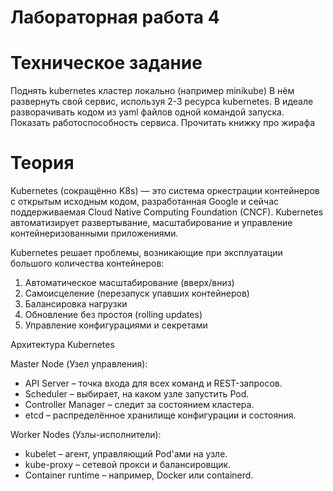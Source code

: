 # Лабораторная работа 4

# Техническое задание
Поднять kubernetes кластер локально (например minikube)
В нём развернуть свой сервис, используя 2-3 ресурса kubernetes.
В идеале разворачивать кодом из yaml файлов одной командой запуска.
Показать работоспособность сервиса.
Прочитать книжку про жирафа

# Теория 

Kubernetes (сокращённо K8s) — это система оркестрации контейнеров с открытым исходным кодом, разработанная Google и сейчас поддерживаемая Cloud Native Computing Foundation (CNCF). Kubernetes автоматизирует развертывание, масштабирование и управление контейнеризованными приложениями.

Kubernetes решает проблемы, возникающие при эксплуатации большого количества контейнеров:

1. Автоматическое масштабирование (вверх/вниз)
2. Самоисцеление (перезапуск упавших контейнеров)
3. Балансировка нагрузки
4. Обновление без простоя (rolling updates)
5. Управление конфигурациями и секретами

Архитектура Kubernetes

Master Node (Узел управления):

- API Server – точка входа для всех команд и REST-запросов.
- Scheduler – выбирает, на каком узле запустить Pod.
- Controller Manager – следит за состоянием кластера.
- etcd – распределённое хранилище конфигурации и состояния.

Worker Nodes (Узлы-исполнители):

- kubelet – агент, управляющий Pod'ами на узле.
- kube-proxy – сетевой прокси и балансировщик.
- Container runtime – например, Docker или containerd.
